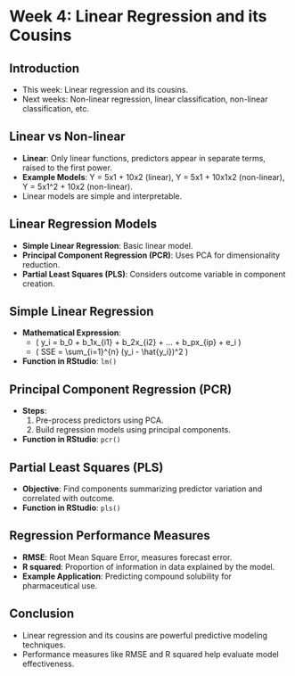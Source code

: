 # Week 4: Linear Regression and its Cousins

## Introduction
- This week: Linear regression and its cousins.
- Next weeks: Non-linear regression, linear classification, non-linear classification, etc.

## Linear vs Non-linear
- **Linear**: Only linear functions, predictors appear in separate terms, raised to the first power.
- **Example Models**: Y = 5x1 + 10x2 (linear), Y = 5x1 + 10x1x2 (non-linear), Y = 5x1^2 + 10x2 (non-linear).
- Linear models are simple and interpretable.

## Linear Regression Models
- **Simple Linear Regression**: Basic linear model.
- **Principal Component Regression (PCR)**: Uses PCA for dimensionality reduction.
- **Partial Least Squares (PLS)**: Considers outcome variable in component creation.

## Simple Linear Regression
- **Mathematical Expression**: 
  - \( y_i = b_0 + b_1x_{i1} + b_2x_{i2} + ... + b_px_{ip} + e_i \)
  - \( SSE = \sum_{i=1}^{n} (y_i - \hat{y_i})^2 \)
- **Function in RStudio**: `lm()`

## Principal Component Regression (PCR)
- **Steps**:
  1. Pre-process predictors using PCA.
  2. Build regression models using principal components.
- **Function in RStudio**: `pcr()`

## Partial Least Squares (PLS)
- **Objective**: Find components summarizing predictor variation and correlated with outcome.
- **Function in RStudio**: `pls()`

## Regression Performance Measures
- **RMSE**: Root Mean Square Error, measures forecast error.
- **R squared**: Proportion of information in data explained by the model.
- **Example Application**: Predicting compound solubility for pharmaceutical use.

## Conclusion
- Linear regression and its cousins are powerful predictive modeling techniques.
- Performance measures like RMSE and R squared help evaluate model effectiveness.